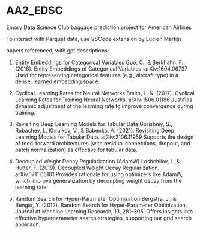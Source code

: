 # AA2_EDSC
Emory Data Science Club baggage prediction project for American Airlines

To interact with Parquet data, use VSCode extension by Lucien Martijn

papers referenced, with gpt descriptions:

1. Entity Embeddings for Categorical Variables
Guo, C., & Berkhahn, F. (2016). Entity Embeddings of Categorical Variables.
arXiv:1604.06737
Used for representing categorical features (e.g., aircraft type) in a dense, learned embedding space.

2. Cyclical Learning Rates for Neural Networks
Smith, L. N. (2017). Cyclical Learning Rates for Training Neural Networks.
arXiv:1506.01186
Justifies dynamic adjustment of the learning rate to improve convergence during training.

3. Revisiting Deep Learning Models for Tabular Data
Gorishniy, S., Rubachev, I., Khrulkov, V., & Babenko, A. (2021). Revisiting Deep Learning Models for Tabular Data.
arXiv:2106.11959
Supports the design of feed-forward architectures (with residual connections, dropout, and batch normalization) as effective for tabular data.

4. Decoupled Weight Decay Regularization (AdamW)
Loshchilov, I., & Hutter, F. (2019). Decoupled Weight Decay Regularization.
arXiv:1711.05101
Provides rationale for using optimizers like AdamW, which improve generalization by decoupling weight decay from the learning rate.

5. Random Search for Hyper-Parameter Optimization
Bergstra, J., & Bengio, Y. (2012). Random Search for Hyper-Parameter Optimization.
Journal of Machine Learning Research, 13, 281–305.
Offers insights into effective hyperparameter search strategies, supporting our grid search approach.
